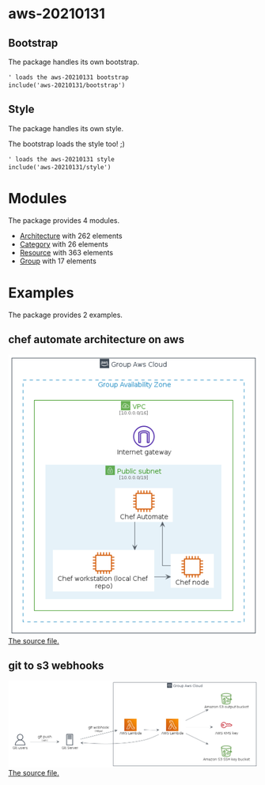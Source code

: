 # aws-20210131




## Bootstrap

The package handles its own bootstrap.

```plantuml
' loads the aws-20210131 bootstrap
include('aws-20210131/bootstrap')
```



## Style

The package handles its own style.

The bootstrap loads the style too! ;)

```plantuml
' loads the aws-20210131 style
include('aws-20210131/style')
```


# Modules

The package provides 4 modules.


- [Architecture](architecture.md) with 262 elements
- [Category](category.md) with 26 elements
- [Resource](resource.md) with 363 elements
- [Group](group.md) with 17 elements

# Examples

The package provides 2 examples.


## chef automate architecture on aws
![chef automate architecture on aws](../aws-20210131/examples/chef_automate_architecture_on_aws.png)<br>
[The source file.](../aws-20210131/examples/chef_automate_architecture_on_aws.puml)

## git to s3 webhooks
![git to s3 webhooks](../aws-20210131/examples/git_to_s3_webhooks.png)<br>
[The source file.](../aws-20210131/examples/git_to_s3_webhooks.puml)

